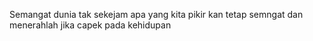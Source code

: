 Semangat dunia tak sekejam apa yang kita pikir kan tetap semngat dan menerahlah jika capek pada kehidupan

